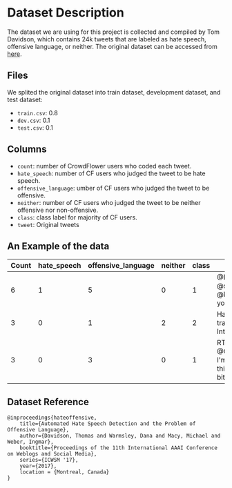# Dataset Description
The dataset we are using for this project is collected and compiled by Tom Davidson, which contains 24k tweets that are labeled as hate speech, offensive language, or neither.  The original dataset can be accessed from [here](https://data.world/thomasrdavidson/hate-speech-and-offensive-language).

## Files
We splited the original dataset into train dataset, development dataset, and test dataset:
- `train.csv`: 0.8
- `dev.csv`: 0.1
- `test.csv`: 0.1

## Columns
- `count`: number of CrowdFlower users who coded each tweet. 
- `hate_speech`: number of CF users who judged the tweet to be hate speech.
- `offensive_language`: umber of CF users who judged the tweet to be offensive.
- `neither`: number of CF users who judged the tweet to be neither offensive nor non-offensive.
- `class`: class label for majority of CF users.
- `tweet`: Original tweets

## An Example of the data

| Count  | hate_speech | offensive_language | neither | class | tweet
| ------------- | ------------- | ------------- | ------------- | ------------- | ------------- |
|6	|1 | 5	|0|	1|	@Daa_Boy_Rell @sluttyboy_kush @keem_Escobar you. A bitch too | 
|3|	0|	1|	2|	2|	Harlem World trash? Interesting.|
|3|	0|	3|	0|	1|	RT @GaryLopez_19: I'm gonna make this math test my bitch tomorrow.|


## Dataset Reference
```
@inproceedings{hateoffensive, 
    title={Automated Hate Speech Detection and the Problem of Offensive Language}, 
    author={Davidson, Thomas and Warmsley, Dana and Macy, Michael and Weber, Ingmar}, 
    booktitle={Proceedings of the 11th International AAAI Conference on Weblogs and Social Media}, 
    series={ICWSM '17}, 
    year={2017}, 
    location = {Montreal, Canada} 
}
```

